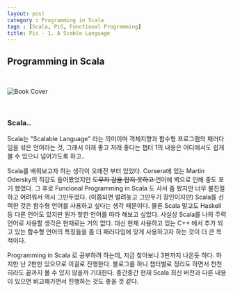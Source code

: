 ```yaml
---
layout: post
category : Programming in Scala
tags : [Scala, PiS, Functional Programming]
title: Pis - 1. A Scable Language
--- 
```



## Programming in Scala

<br/>

![Book Cover](https://cloud.githubusercontent.com/assets/25781932/24244853/ed7225b0-1003-11e7-801a-6508247e85c4.jpg)

<br/>

### Scala..

Scala는 "Scalable Language" 라는 의미이며 객체지향과 함수형 프로그램의 패러다임을 섞은 언어라는 것, 그래서 이래 좋고 저래 좋다는 챕터 1의 내용은 어디에서도 쉽게 볼 수 있으니 넘어가도록 하고..


Scala를 배워보고자 하는 생각이 오래전 부터 있었다. Corsera에 있는 Martin Odersky의 직강도 들어봤었지만 <del> 도무지 감을 잡지 못하고 </del> 언어에 벽으로 인해 중도 포기 했었다. 그 후로 Funcional Programming in Scala 도 사서 좀 봤지만 너무 불친절하고 어려워서 역시 그만두었다. (이쯤되면 벌려놓고 그만두기 장인이지만) Scala를 선택한 것은 함수형 언어를 사용하고 싶다는 생각 때문이다. 물론 Scala 말고도 Haskell등 다른 언어도 있지만 뭔가 핫한 언어를 따라 해보고 싶었다. 사실상 Scala를 나의 주력 언어로 사용할 생각은 현재로는 거의 없다. 대신 현재 사용하고 있는 C++ 에서 추가 되고 있는 함수형 언어의 특징들을 좀 더 패러다임에 맞게 사용하고자 하는 것이 더 큰 목적이다.


Programming in Scala 로 공부하려 하는데, 지금 찾아보니 3판까지 나온듯 하다. 하지만 난 2판만 있으므로 이걸로 진행한다. 블로그를 하니 챕터별로 정리도 하면서 천천히라도 끝까지 볼 수 있지 않을까 기대한다. 중간중간 현재 Scala 최신 버전과 다른 내용이 있으면 비교해가면서 진행하는 것도 좋을 것 같다. 